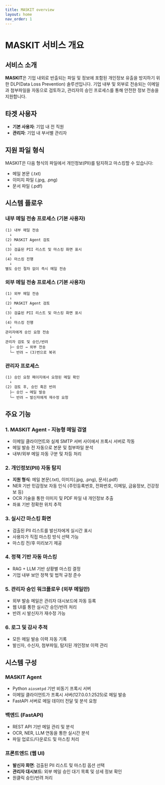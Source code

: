```yaml
---
title: MASKIT overview 
layout: home
nav_order: 1
---
```


# MASKIT 서비스 개요

## 서비스 소개
**MASKIT**은 기업 내외로 반출되는 파일 및 정보에 포함된 개인정보 유출을 방지하기 위한 DLP(Data Loss Prevention) 솔루션입니다. 기업 내부 및 외부로 전송되는 이메일과 첨부파일을 자동으로 검토하고, 관리자의 승인 프로세스를 통해 안전한 정보 전송을 지원합니다.

## 타겟 사용자
- **기본 사용자**: 기업 내 전 직원
- **관리자**: 기업 내 부서별 관리자

## 지원 파일 형식
MASKIT은 다음 형식의 파일에서 개인정보(PII)를 탐지하고 마스킹할 수 있습니다:
- 메일 본문 (.txt)
- 이미지 파일 (.jpg, .png)
- 문서 파일 (.pdf)

## 시스템 플로우

### 내부 메일 전송 프로세스 (기본 사용자)
```
(1) 내부 메일 전송
  ↓
(2) MASKIT Agent 검토
  ↓
(3) 검출된 PII 리스트 및 마스킹 화면 표시
  ↓
(4) 마스킹 진행
  ↓
별도 승인 절차 없이 즉시 메일 전송
```

### 외부 메일 전송 프로세스 (기본 사용자)
```
(1) 외부 메일 전송
  ↓
(2) MASKIT Agent 검토
  ↓
(3) 검출된 PII 리스트 및 마스킹 화면 표시
  ↓
(4) 마스킹 진행
  ↓
관리자에게 승인 요청 전송
  ↓
관리자 검토 및 승인/반려
  ├─ 승인 → 외부 전송
  └─ 반려 → (3)번으로 복귀
```

### 관리자 프로세스
```
(1) 승인 요청 페이지에서 요청된 메일 확인
  ↓
(2) 검토 후, 승인 혹은 반려
  ├─ 승인 → 메일 발송
  └─ 반려 → 발신자에게 재수정 요청
```

## 주요 기능

### 1. MASKIT Agent - 지능형 메일 검열
- 이메일 클라이언트와 실제 SMTP 서버 사이에서 프록시 서버로 작동
- 메일 발송 전 자동으로 본문 및 첨부파일 분석
- 내부/외부 메일 자동 구분 및 차등 처리

### 2. 개인정보(PII) 자동 탐지
- **지원 형식**: 메일 본문(.txt), 이미지(.jpg, .png), 문서(.pdf)
- NER 기반 민감정보 자동 인식 (주민등록번호, 전화번호, 이메일, 금융정보, 건강정보 등)
- OCR 기술을 통한 이미지 및 PDF 파일 내 개인정보 추출
- 좌표 기반 정확한 위치 추적

### 3. 실시간 마스킹 화면
- 검출된 PII 리스트를 발신자에게 실시간 표시
- 사용자가 직접 마스킹 방식 선택 가능
- 마스킹 전/후 미리보기 제공

### 4. 정책 기반 자동 마스킹
- RAG + LLM 기반 상황별 마스킹 결정
- 기업 내부 보안 정책 및 법적 규정 준수

### 5. 관리자 승인 워크플로우 (외부 메일만)
- 외부 발송 메일은 관리자 대시보드에 자동 등록
- 웹 UI를 통한 실시간 승인/반려 처리
- 반려 시 발신자가 재수정 가능

### 6. 로그 및 감사 추적
- 모든 메일 발송 이력 자동 기록
- 발신자, 수신자, 첨부파일, 탐지된 개인정보 이력 관리

## 시스템 구성

### MASKIT Agent
- Python `aiosmtpd` 기반 비동기 프록시 서버
- 이메일 클라이언트가 프록시 서버(127.0.0.1:2525)로 메일 발송
- FastAPI 서버로 메일 데이터 전달 및 분석 요청

### 백엔드 (FastAPI)
- REST API 기반 메일 관리 및 분석
- OCR, NER, LLM 연동을 통한 실시간 분석
- 파일 업로드/다운로드 및 마스킹 처리

### 프론트엔드 (웹 UI)
- **발신자 화면**: 검출된 PII 리스트 및 마스킹 옵션 선택
- **관리자 대시보드**: 외부 메일 승인 대기 목록 및 상세 정보 확인
- 원클릭 승인/반려 처리